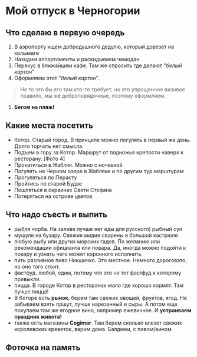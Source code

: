# Мой отпуск в **Черногории**

## Что сделаю в первую очередь
1. В аэропорту ищем добродушного дедулю, который довезет на колымаге
2. Находим аппартаменты и раскидываем чемодан
3. Перекус в ближайшем кафе. Там же спросить где делают "*белый картон*"
4. Оформляем этот "*белый картон*". 
> Не то что бы его там кто-то требует, но это упрощенное визовое правило, мы же добропорядочные, поэтому оформляем.
5. **Бегом на пляж!**

## Какие места посетить
* Котор. Старый город. В принципе можно погулять в первый же день. Долго торчать нет смысла.
* Подъем в гору за Котор. Маршрут от подножья крепости наверх к ресторану. [Фото 4]
* Прокатиться в Жабляк. Можно с ночевкой
* Погулять на Черном озере в Жабляке и по другим тур.марштурам
* Прогуляться по Перасту
* Пройтись по старой Будве 
* Пошляться в окраинах Свети Стефана
* Потеряться на острове цветов

## Что надо съесть и выпить
* рыбля чорба. На заливе лучше нет еды для русского) рыбный суп
* мушуле на бузару. Свежие мидии сварены в большой кастрюле
* любую рыбу или других морских гадов. По желанию или рекомендации официанта или повара. Да, иногда можно подойти к повару и узнать чего может коронного исполнить
* пить разливное пиво Никшичко. Это местное. Немного дороговато, но оно того стоит.
* фастфуд. любой, едим, потому что это не тот фастфуд к которому привыкли.
* пицца. В городе Котор в ресторанах мало где хорошо кормят. Там лучше пицца!
* В Которе есть **рынок**, берем там свежих овощей, фруктов, ягод. Не забываем взять пршут, лучше нарезанный и сыры. А потом еще покупаем там же ягодное вино, например ежевичное. И **устраиваем праздник живота!**
* также есть магазины **Cogimar**. Там берем сколько влезет свежих королевских креветок, варим дома. Балдеем, с пивом/вином

## Фоточка на память
